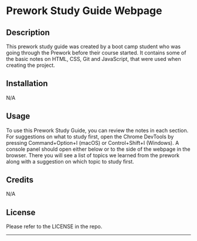 # Prework Study Guide Webpage

## Description

This prework study guide was created by a boot camp student who was  going through the Prework before  their course started. It contains some of the basic notes on HTML, CSS, Git and JavaScript, that were used when creating the project. 

## Installation

N/A

## Usage

To use this Prework Study Guide, you can review the notes in each section. For suggestions on what to study first, open the Chrome DevTools by pressing Command+Option+I (macOS) or Control+Shift+I (Windows). A console panel should open either below or to the side of the webpage in the browser. There you will see a list of topics we learned from the prework along with a suggestion on which topic to study first.

## Credits

N/A

## License

Please refer to the LICENSE in the repo. 

---